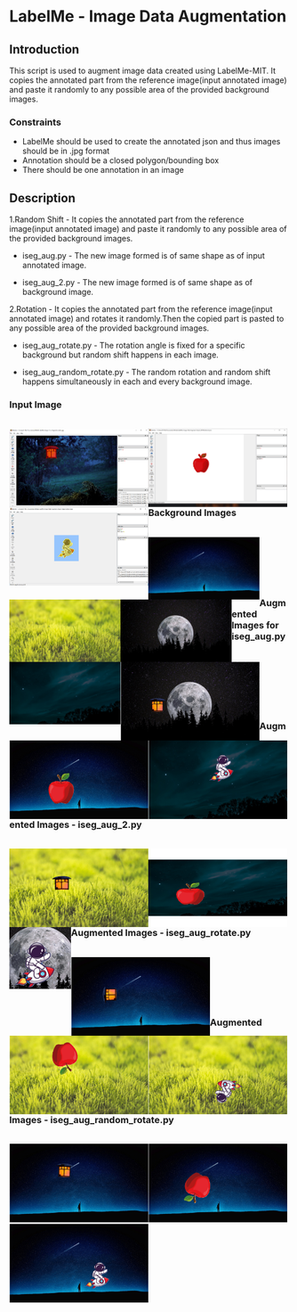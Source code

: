 # LabelMe - Image Data Augmentation

## Introduction

This script is used to augment image data created using LabelMe-MIT. It copies the annotated part from the reference image(input annotated image) and paste it randomly to any possible area of the provided background images. 

### Constraints 

- LabelMe should be used to create the annotated json and thus images should be in .jpg format
- Annotation should be a closed polygon/bounding box  
- There should be one annotation in an image

## Description

1.Random Shift - It copies the annotated part from the reference image(input annotated image) and paste it randomly to any possible area of the provided background images. 

- iseg_aug.py - The new image formed is of same shape as of input annotated image.  

- iseg_aug_2.py - The new image formed is of same shape as of background image.
  
2.Rotation - It copies the annotated part from the reference image(input annotated image) and rotates it randomly.Then the copied part is pasted to any possible area of the provided background images.

- iseg_aug_rotate.py - The rotation angle is fixed for a specific background but random shift happens in each image.
 
- iseg_aug_random_rotate.py - The random rotation and random shift happens simultaneously in each and every background image.

### Input Image

<br />

<tr>
<td><img align="left" width="250px"  height = "141px" src="https://github.com/ParulParima/LabelMe-Image-Data-Augment-/blob/main/Images/1.png?raw=true" /><img  align="left" width="250px" height = "141px" src="https://github.com/ParulParima/LabelMe-Image-Data-Augment-/blob/main/Images/2.png?raw=true" /><img align="left" width="250px" height = "141px" src="https://github.com/ParulParima/LabelMe-Image-Data-Augment-/blob/Branch1/Images/3.png?raw=true"/></td>
</tr>

<br />
<br />
<br />
<br />
<br />

### Background Images

<br />

<tr>
<td><img align="left" width="200px" height="112px" src="https://github.com/ParulParima/LabelMe-Image-Data-Augment-/blob/Branch1/background_images/b1.jpg?raw=true" /><img align="left" width="200px" height="112px" src="https://github.com/ParulParima/LabelMe-Image-Data-Augment-/blob/Branch1/background_images/b2.jpg?raw=true" /><img align="left" width="200px" height="112px" src="https://github.com/ParulParima/LabelMe-Image-Data-Augment-/blob/Branch1/background_images/b3.jpg?raw=true" /><img align="left" width="200px" height="112px" src="https://github.com/ParulParima/LabelMe-Image-Data-Augment-/blob/Branch1/background_images/b4.jpg?raw=true" /></td>
</tr>

<br />
<br />
<br />
<br />
<br />

### Augmented Images for iseg_aug.py

<br />

<tr>
<td><img align="left" width="250px" height="141px" src="https://github.com/ParulParima/LabelMe-Image-Data-Augment-/blob/Branch1/Gifs/Bg_Img_Lantern_33.gif?raw=true"/><img align="left" width="250px" height="141px" src="https://github.com/ParulParima/LabelMe-Image-Data-Augment-/blob/Branch1/Gifs/Bg_Img_Apple_33.gif?raw=true"/><img align="left" width="250px" height="141px" src="https://github.com/ParulParima/LabelMe-Image-Data-Augment-/blob/Branch1/Gifs/Bg_Img_Astronaut_33.gif?raw=true"/>
</td>
</tr>

<br />
<br />
<br />
<br />
<br />

### Augmented Images - iseg_aug_2.py

<br />

<tr>
<td><img align="left" width="250px" height="141px"src="https://github.com/ParulParima/LabelMe-Image-Data-Augment-/blob/Branch1/Gifs/Anno_Img_Lantern_33.gif?raw=true"/><img align="left" width="250px" height="141px" src="https://github.com/ParulParima/LabelMe-Image-Data-Augment-/blob/Branch1/Gifs/Anno_Img_Apple_33.gif?raw=true"/><img align="left" src="https://github.com/ParulParima/LabelMe-Image-Data-Augment-/blob/Branch1/Gifs/Anno_Img_Astronaut_33.gif?raw=true"/>
</td>
</tr>

<br />
<br />
<br />
<br />
<br />

### Augmented Images - iseg_aug_rotate.py

<br />

<tr>
<td><img align="left" width="250px" height="141px" src="https://github.com/ParulParima/LabelMe-Image-Data-Augment-/blob/Branch1/Gifs/Rotation_Lantern_33.gif?raw=true"/><img align="left" width="250px" height="141px" src="https://github.com/ParulParima/LabelMe-Image-Data-Augment-/blob/Branch1/Gifs/Rotation_Apple_33.gif?raw=true"/><img align="left" width="250px" height="141px" src="https://github.com/ParulParima/LabelMe-Image-Data-Augment-/blob/Branch1/Gifs/Rotation_Astronaut_33.gif?raw=true"/>
</td>
</tr>

<br />
<br />
<br />
<br />
<br />

### Augmented Images - iseg_aug_random_rotate.py

<br />

<tr>
<td><img align="left" width="250px" height="141px" src="https://github.com/ParulParima/LabelMe-Image-Data-Augment-/blob/Branch1/Gifs/Random_Rotation_Lantern_33.gif?raw=true"/><img width="250px" height="141px" src="https://github.com/ParulParima/LabelMe-Image-Data-Augment-/blob/Branch1/Gifs/Random_Rotation_Apple_33.gif?raw=true"/><img width="250px" height="141px" src="https://github.com/ParulParima/LabelMe-Image-Data-Augment-/blob/Branch1/Gifs/Random_Rotation_Astronaut_33.gif?raw=true"/>
</td>
</tr>